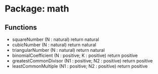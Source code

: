 # Package: math
## Functions
- squareNumber <font id="function_arguments">(N : natural)</font> <font id="function_return">return natural</font>
- cubicNumber <font id="function_arguments">(N : natural)</font> <font id="function_return">return natural</font>
- triangularNumber <font id="function_arguments">(N : natural)</font> <font id="function_return">return natural</font>
- binomialCoefficient <font id="function_arguments">(N : positive; K : positive)</font> <font id="function_return">return positive</font>
- greatestCommonDivisor <font id="function_arguments">(N1 : positive; N2 : positive)</font> <font id="function_return">return positive</font>
- leastCommonMultiple <font id="function_arguments">(N1 : positive; N2 : positive)</font> <font id="function_return">return positive</font>
